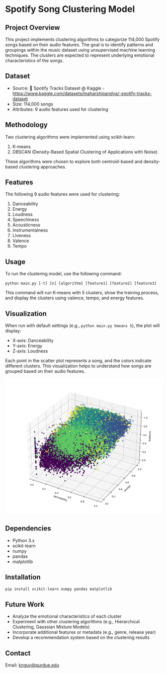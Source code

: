 # Spotify Song Clustering Model

## Project Overview
This project implements clustering algorithms to categorize 114,000 Spotify songs based on their audio features. The goal is to identify patterns and groupings within the music dataset using unsupervised machine learning techniques. The clusters are expected to represent underlying emotional characteristics of the songs.

## Dataset
- Source: 🎹 Spotify Tracks Dataset @ Kaggle - https://www.kaggle.com/datasets/maharshipandya/-spotify-tracks-dataset
- Size: 114,000 songs
- Attributes: 9 audio features used for clustering

## Methodology
Two clustering algorithms were implemented using scikit-learn:
1. K-means
2. DBSCAN (Density-Based Spatial Clustering of Applications with Noise)

These algorithms were chosen to explore both centroid-based and density-based clustering approaches.

## Features
The following 9 audio features were used for clustering:
1. Danceability
2. Energy
3. Loudness
4. Speechiness
5. Acousticness
6. Instrumentalness
7. Liveness
8. Valence
9. Tempo

## Usage
To run the clustering model, use the following command:
```shell
python main.py [-t] [n] [algorithm] [feature1] [feature2] [feature3]
```
This command will run K-means with 5 clusters, show the training process, and display the clusters using valence, tempo, and energy features.

## Visualization
When run with default settings (e.g., `python main.py kmeans 5`), the plot will display:

- X-axis: Danceability
- Y-axis: Energy
- Z-axis: Loudness

Each point in the scatter plot represents a song, and the colors indicate different clusters. This visualization helps to understand how songs are grouped based on their audio features.

![Clustering Result Example](./static/Figure_1.png)

## Dependencies
- Python 3.x
- scikit-learn
- numpy
- pandas 
- matplotlib

## Installation
```shell
pip install scikit-learn numpy pandas matplotlib
```

## Future Work
- Analyze the emotional characteristics of each cluster
- Experiment with other clustering algorithms (e.g., Hierarchical Clustering, Gaussian Mixture Models)
- Incorporate additional features or metadata (e.g., genre, release year)
- Develop a recommendation system based on the clustering results

## Contact
Email: knguy@purdue.edu
